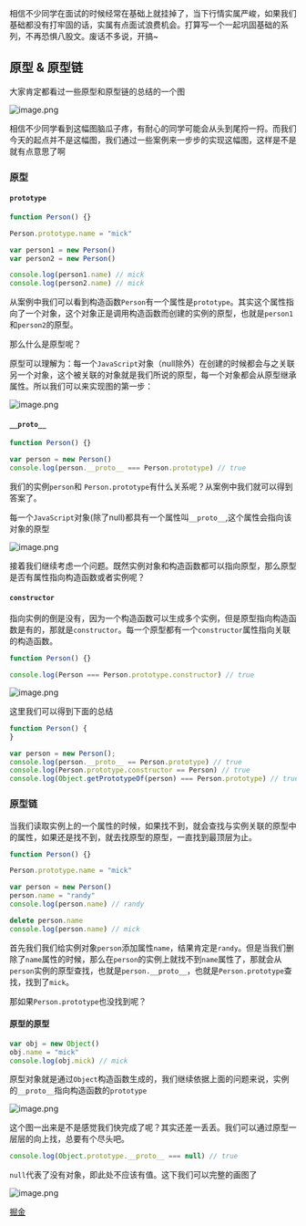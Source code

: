 
相信不少同学在面试的时候经常在基础上就挂掉了，当下行情实属严峻，如果我们基础都没有打牢固的话，实属有点面试浪费机会。打算写一个一起巩固基础的系列，不再恐惧八股文。废话不多说，开搞~
## 原型 & 原型链
大家肯定都看过一些原型和原型链的总结的一个图


![image.png](https://p9-juejin.byteimg.com/tos-cn-i-k3u1fbpfcp/4de6a20da0d249bc80894fd64ff829af~tplv-k3u1fbpfcp-watermark.image?)

相信不少同学看到这幅图脑瓜子疼，有耐心的同学可能会从头到尾捋一捋。而我们今天的起点并不是这幅图，我们通过一些案例来一步步的实现这幅图，这样是不是就有点意思了啊
### 原型
#### `prototype`
```js
function Person() {}

Person.prototype.name = "mick"

var person1 = new Person()
var person2 = new Person()

console.log(person1.name) // mick
console.log(person2.name) // mick
```
从案例中我们可以看到构造函数`Person`有一个属性是`prototype`。其实这个属性指向了一个对象，这个对象正是调用构造函数而创建的实例的原型，也就是`person1`和`person2`的原型。

那么什么是原型呢？

原型可以理解为：每一个`JavaScript`对象（null除外）在创建的时候都会与之关联另一个对象，这个被关联的对象就是我们所说的原型，每一个对象都会从原型继承属性。所以我们可以来实现图的第一步：

![image.png](https://p9-juejin.byteimg.com/tos-cn-i-k3u1fbpfcp/eecbdffb51e744dba51ad38bb6157342~tplv-k3u1fbpfcp-watermark.image?)

#### `__proto__`
```js
function Person() {}

var person = new Person()
console.log(person.__proto__ === Person.prototype) // true
```
我们的实例`person`和 `Person.prototype`有什么关系呢？从案例中我们就可以得到答案了。

每一个`JavaScript`对象(除了null)都具有一个属性叫`__proto__`,这个属性会指向该对象的原型

![image.png](https://p3-juejin.byteimg.com/tos-cn-i-k3u1fbpfcp/72cce513765a439ba49e582f74444fc9~tplv-k3u1fbpfcp-watermark.image?)

接着我们继续考虑一个问题。既然实例对象和构造函数都可以指向原型，那么原型是否有属性指向构造函数或者实例呢？

#### `constructor`
指向实例的倒是没有，因为一个构造函数可以生成多个实例，但是原型指向构造函数是有的，那就是`constructor`。每一个原型都有一个`constructor`属性指向关联的构造函数。
```js
function Person() {}

console.log(Person === Person.prototype.constructor) // true
```

![image.png](https://p3-juejin.byteimg.com/tos-cn-i-k3u1fbpfcp/ec6f527b550c47c283c3bde9eba45547~tplv-k3u1fbpfcp-watermark.image?)

这里我们可以得到下面的总结
```js
function Person() {
}

var person = new Person();
console.log(person.__proto__ == Person.prototype) // true
console.log(Person.prototype.constructor == Person) // true
console.log(Object.getPrototypeOf(person) === Person.prototype) // true
```
### 原型链
当我们读取实例上的一个属性的时候，如果找不到，就会查找与实例关联的原型中的属性，如果还是找不到，就去找原型的原型，一直找到最顶层为止。
```js
function Person() {}

Person.prototype.name = "mick"

var person = new Person()
person.name = "randy"
console.log(person.name) // randy

delete person.name
console.log(person.name) // mick
```
首先我们我们给实例对象`person`添加属性`name`，结果肯定是`randy`。但是当我们删除了`name`属性的时候，那么在`person`的实例上就找不到`name`属性了，那就会从`person`实例的原型查找，也就是`person.__proto__`，也就是`Person.prototype`查找，找到了`mick`。

那如果`Person.prototype`也没找到呢？
#### 原型的原型
```js
var obj = new Object()
obj.name = "mick"
console.log(obj.mick) // mick
```
原型对象就是通过`Object`构造函数生成的，我们继续依据上面的问题来说，实例的`__proto__`指向构造函数的`prototype`

![image.png](https://p3-juejin.byteimg.com/tos-cn-i-k3u1fbpfcp/98c675f5a5f4410a8de3d252986eab15~tplv-k3u1fbpfcp-watermark.image?)

这个图一出来是不是感觉我们快完成了呢？其实还差一丢丢。我们可以通过原型一层层的向上找，总要有个尽头吧。

```js
console.log(Object.prototype.__proto__ === null) // true
```
`null`代表了没有对象，即此处不应该有值。这下我们可以完整的画图了

![image.png](https://p1-juejin.byteimg.com/tos-cn-i-k3u1fbpfcp/5740d70b73454fe385396e056e2ebe24~tplv-k3u1fbpfcp-watermark.image?)

[掘金](https://juejin.cn/post/7173589693840719903)